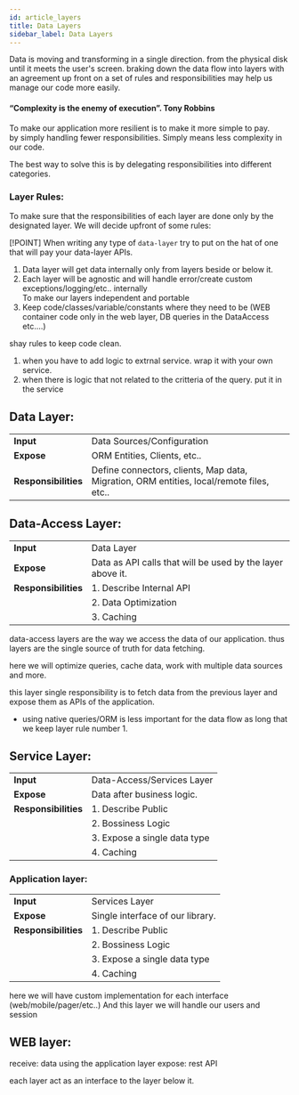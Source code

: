 ```yaml
---
id: article_layers
title: Data Layers
sidebar_label: Data Layers
---
```


Data is moving and transforming in a single direction. from the physical disk until it meets the user's screen.
braking down the data flow into layers with an agreement up front on a set of rules and responsibilities may help us manage our code more easily.


####  “Complexity is the enemy of execution”. Tony Robbins

To make our application more resilient is to make it more simple to pay.   
by simply handling fewer responsibilities. 
Simply means less complexity in our code.

The best way to solve this is by delegating responsibilities into different categories.
  

### Layer Rules:

To make sure that the responsibilities of each layer are done only by the designated layer. 
We will decide upfront of some rules:


[!POINT] When writing any type of `data-layer` try to put on the hat of one that will pay your data-layer APIs.  

1. Data layer will get data internally only from layers beside or below it.    
2. Each layer will be agnostic and will handle error/create custom exceptions/logging/etc.. internally   
   To make our layers independent and portable
3. Keep code/classes/variable/constants where they need to be (WEB container code only in the web layer, DB queries in the DataAccess etc....)   


shay rules to keep code clean. 
1. when you have to add logic to extrnal service. wrap it with your own service. 
2. when there is logic that not related to the critteria of the query. put it in the service


## Data Layer:
<table><tr>
        <td><b>Input</b></td>
        <td>Data Sources/Configuration</td>
    </tr><tr>
        <td><b>Expose</b></td>
        <td>ORM Entities, Clients, etc..</td>
    </tr><tr>
        <td><b>Responsibilities</b></td>
        <td>Define connectors, clients, Map data, Migration, ORM entities, local/remote files, etc..</td>
</tr></table>


## Data-Access Layer:

<table><tr>
        <td><b>Input</b></td>
        <td>Data Layer</td>
    </tr><tr>
        <td><b>Expose</b></td>
        <td>Data as API calls that will be used by the layer above it.</td>
    </tr><tr>
        <td><b>Responsibilities</b></td>
        <td>
            1. Describe Internal API  
        </td>
    </tr><tr><td></td><td>2. Data Optimization</td>
    </tr><tr><td></td><td>3. Caching</td>
</tr></table>


data-access layers are the way we access the data of our application. thus layers are the single source of truth for data fetching.

here we will optimize queries, cache data, work with multiple data sources and more.

this layer single responsibility is to fetch data from the previous layer and expose them as APIs of the application.

* using native queries/ORM is less important for the data flow as long that we keep layer rule number 1.

## Service Layer:

<table><tr>
        <td><b>Input</b></td>
        <td>Data-Access/Services Layer</td>
    </tr><tr>
        <td><b>Expose</b></td>
        <td>Data after business logic.</td>
    </tr><tr>
        <td><b>Responsibilities</b></td>
        <td>
            1. Describe Public  
        </td>
    </tr><tr><td></td><td>2. Bossiness Logic</td>
    </tr><tr><td></td><td>3. Expose a single data type</td>
    </tr><tr><td></td><td>4. Caching</td>
</tr></table>

### Application layer:

<table><tr>
        <td><b>Input</b></td>
        <td>Services Layer</td>
    </tr><tr>
        <td><b>Expose</b></td>
        <td>Single interface of our library.</td>
    </tr><tr>
        <td><b>Responsibilities</b></td>
        <td>
            1. Describe Public  
        </td>
    </tr><tr><td></td><td>2. Bossiness Logic</td>
    </tr><tr><td></td><td>3. Expose a single data type</td>
    </tr><tr><td></td><td>4. Caching</td>
</tr></table>


here we will have custom implementation for each interface (web/mobile/pager/etc..)
And this layer we will handle our users and session

## WEB layer:
receive: data using the application layer
expose: rest API

each layer act as an interface to the layer below it.


